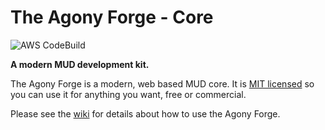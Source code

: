 # The Agony Forge - Core
![AWS CodeBuild](https://codebuild.us-west-2.amazonaws.com/badges?uuid=eyJlbmNyeXB0ZWREYXRhIjoiWFZBY1hvbEYweU5CdElWdmlXL2t3Vzd2R0lmOUVDN2tjQThvNWQrUFdsTy9rOEIzSit5M3JRb0JDUklTdjJiVktXMU9icjg4RGlrZmNxZXdPTFRja1RRPSIsIml2UGFyYW1ldGVyU3BlYyI6ImNCV29BOTRMVCtVTFA5YWkiLCJtYXRlcmlhbFNldFNlcmlhbCI6MX0%3D&branch=master)

**A modern MUD development kit.**

The Agony Forge is a modern, web based MUD core. It is [MIT licensed](https://raw.githubusercontent.com/scionaltera/agony-forge-core/master/LICENSE) so you can use it for anything you want, free or commercial.

Please see the [wiki](https://github.com/scionaltera/agony-forge-core/wiki) for details about how to use the Agony Forge.
